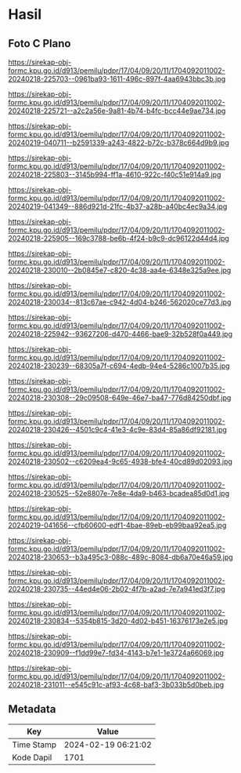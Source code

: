 # Hasil

## Foto C Plano

https://sirekap-obj-formc.kpu.go.id/d913/pemilu/pdpr/17/04/09/20/11/1704092011002-20240218-225703--0961ba93-1611-496c-897f-4aa6943bbc3b.jpg

https://sirekap-obj-formc.kpu.go.id/d913/pemilu/pdpr/17/04/09/20/11/1704092011002-20240218-225721--a2c2a56e-9a81-4b74-b4fc-bcc44e9ae734.jpg

https://sirekap-obj-formc.kpu.go.id/d913/pemilu/pdpr/17/04/09/20/11/1704092011002-20240219-040711--b2591339-a243-4822-b72c-b378c664d9b9.jpg

https://sirekap-obj-formc.kpu.go.id/d913/pemilu/pdpr/17/04/09/20/11/1704092011002-20240218-225803--3145b994-ff1a-4610-922c-f40c51e914a9.jpg

https://sirekap-obj-formc.kpu.go.id/d913/pemilu/pdpr/17/04/09/20/11/1704092011002-20240219-041349--886d921d-21fc-4b37-a28b-a40bc4ec9a34.jpg

https://sirekap-obj-formc.kpu.go.id/d913/pemilu/pdpr/17/04/09/20/11/1704092011002-20240218-225905--169c3788-be6b-4f24-b9c9-dc96122d44d4.jpg

https://sirekap-obj-formc.kpu.go.id/d913/pemilu/pdpr/17/04/09/20/11/1704092011002-20240218-230010--2b0845e7-c820-4c38-aa4e-6348e325a9ee.jpg

https://sirekap-obj-formc.kpu.go.id/d913/pemilu/pdpr/17/04/09/20/11/1704092011002-20240218-230034--813c67ae-c942-4d04-b246-562020ce77d3.jpg

https://sirekap-obj-formc.kpu.go.id/d913/pemilu/pdpr/17/04/09/20/11/1704092011002-20240218-225942--93627206-d470-4466-bae9-32b528f0a449.jpg

https://sirekap-obj-formc.kpu.go.id/d913/pemilu/pdpr/17/04/09/20/11/1704092011002-20240218-230239--68305a7f-c694-4edb-94e4-5286c1007b35.jpg

https://sirekap-obj-formc.kpu.go.id/d913/pemilu/pdpr/17/04/09/20/11/1704092011002-20240218-230308--29c09508-649e-46e7-ba47-776d84250dbf.jpg

https://sirekap-obj-formc.kpu.go.id/d913/pemilu/pdpr/17/04/09/20/11/1704092011002-20240218-230426--4501c9c4-41e3-4c9e-83d4-85a86df92181.jpg

https://sirekap-obj-formc.kpu.go.id/d913/pemilu/pdpr/17/04/09/20/11/1704092011002-20240218-230502--c6209ea4-9c65-4938-bfe4-40cd89d02093.jpg

https://sirekap-obj-formc.kpu.go.id/d913/pemilu/pdpr/17/04/09/20/11/1704092011002-20240218-230525--52e8807e-7e8e-4da9-b463-bcadea85d0d1.jpg

https://sirekap-obj-formc.kpu.go.id/d913/pemilu/pdpr/17/04/09/20/11/1704092011002-20240219-041656--cfb60600-edf1-4bae-89eb-eb99baa92ea5.jpg

https://sirekap-obj-formc.kpu.go.id/d913/pemilu/pdpr/17/04/09/20/11/1704092011002-20240218-230653--b3a495c3-088c-489c-8084-db6a70e46a59.jpg

https://sirekap-obj-formc.kpu.go.id/d913/pemilu/pdpr/17/04/09/20/11/1704092011002-20240218-230735--44ed4e06-2b02-4f7b-a2ad-7e7a941ed3f7.jpg

https://sirekap-obj-formc.kpu.go.id/d913/pemilu/pdpr/17/04/09/20/11/1704092011002-20240218-230834--5354b815-3d20-4d02-b451-16376173e2e5.jpg

https://sirekap-obj-formc.kpu.go.id/d913/pemilu/pdpr/17/04/09/20/11/1704092011002-20240218-230909--f1dd99e7-fd34-4143-b7e1-1e3724a66069.jpg

https://sirekap-obj-formc.kpu.go.id/d913/pemilu/pdpr/17/04/09/20/11/1704092011002-20240218-231011--e545c91c-af93-4c68-baf3-3b033b5d0beb.jpg


## Metadata

| Key        | Value               |
| ---------- | ------------------- |
| Time Stamp | 2024-02-19 06:21:02 |
| Kode Dapil | 1701                |



